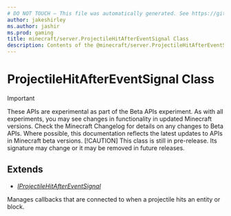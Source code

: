 ```yaml
---
# DO NOT TOUCH — This file was automatically generated. See https://github.com/mojang/minecraftapidocsgenerator to modify descriptions, examples, etc.
author: jakeshirley
ms.author: jashir
ms.prod: gaming
title: minecraft/server.ProjectileHitAfterEventSignal Class
description: Contents of the @minecraft/server.ProjectileHitAfterEventSignal class.
---
```

# ProjectileHitAfterEventSignal Class
>[!IMPORTANT]
>These APIs are experimental as part of the Beta APIs experiment. As with all experiments, you may see changes in functionality in updated Minecraft versions. Check the Minecraft Changelog for details on any changes to Beta APIs. Where possible, this documentation reflects the latest updates to APIs in Minecraft beta versions.
> [!CAUTION]
> This class is still in pre-release.  Its signature may change or it may be removed in future releases.

## Extends
- [*IProjectileHitAfterEventSignal*](IProjectileHitAfterEventSignal.md)

Manages callbacks that are connected to when a projectile hits an entity or block.
